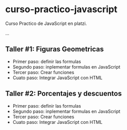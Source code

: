 # curso-practico-javascript
Curso Practico de JavaScript en platzi.

...

## Taller #1: Figuras Geometricas

- Primer paso: definir las formulas 
- Segundo paso: inplementar formulas en JavaScript
- Tercer paso: Crear funciones
- Cuato paso: Integrar JavaScript con HTML

## Taller #2: Porcentajes y descuentos 

- Primer paso: definir las formulas 
- Segundo paso: inplementar formulas en JavaScript
- Tercer paso: Crear funciones
- Cuato paso: Integrar JavaScript con HTML

